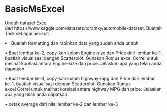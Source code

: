 # BasicMsExcel

<p>Unduh dataset Excel dari https://www.kaggle.com/datasets/toramky/automobile-dataset. Buatlah Task sebagai berikut:</p>
<li>    Buatlah formatting dan rapihkan data yang sudah anda unduh </li>
<p>    • Buat lembar ke-2, copy-kan kolom Engine-size dan Price dari lembar ke-1, buatlah visualisasi dengan Scatterplot. Gunakan Rumus excel Correl untuk melihat korelasi antara Engine-size dan price. Jelaskan apa yang telah anda dapatkan </p>
<p>    • Buat lembar ke-3, copy-kan kolom highway-mpg dan Price dari lembar ke-1, buatlah visualisasi dengan Scatterplot. Gunakan Rumus excel Correl untuk melihat korelasi antara highway MPG dan price. Jelaskan apa yang telah anda dapatkan </p>
<p>    • cetak average dari nilai lembar ke-2 dan lembar ke-3 </p>
